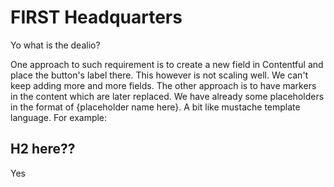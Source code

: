 # FIRST Headquarters

Yo what is the dealio?

One approach to such requirement is to create a new field in Contentful and place the button's label there. This however is not scaling well. We can't keep adding more and more fields. The other approach is to have markers in the content which are later replaced. We have already some placeholders in the format of {placeholder name here}. A bit like mustache template language. For example:

## H2 here??

Yes